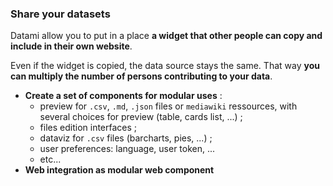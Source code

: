 ### Share your datasets

Datami allow you to put in a place **a widget that other people can copy and include in their own website**.

Even if the widget is copied, the data source stays the same. That way **you can multiply the number of persons contributing to your data**.

- **Create a set of components for modular uses** :
  - preview for `.csv`, `.md`, `.json` files or `mediawiki` ressources, with several choices for preview (table, cards list, ...) ;
  - files edition interfaces ;
  - dataviz for `.csv` files (barcharts, pies, ...) ;
  - user preferences: language, user token, ...
  - etc...
- **Web integration as modular web component**

<!-- > **Note** : More about available widgets, their parameters and options in the **["Documentation"](/docs-widgets-overview)** section. -->
